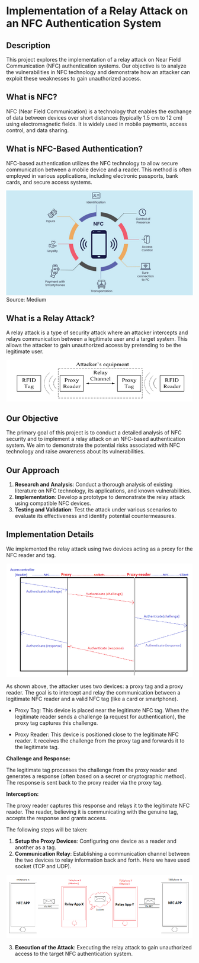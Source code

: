 # Implementation of a Relay Attack on an NFC Authentication System

## Description
This project explores the implementation of a relay attack on Near Field Communication (NFC) authentication systems. Our objective is to analyze the vulnerabilities in NFC technology and demonstrate how an attacker can exploit these weaknesses to gain unauthorized access.

## What is NFC?
NFC (Near Field Communication) is a technology that enables the exchange of data between devices over short distances (typically 1.5 cm to 12 cm) using electromagnetic fields. It is widely used in mobile payments, access control, and data sharing.

## What is NFC-Based Authentication?
NFC-based authentication utilizes the NFC technology to allow secure communication between a mobile device and a reader. This method is often employed in various applications, including electronic passports, bank cards, and secure access systems.

![NFC](Images/NFC.jpg)
Source: Medium

## What is a Relay Attack?
A relay attack is a type of security attack where an attacker intercepts and relays communication between a legitimate user and a target system. This allows the attacker to gain unauthorized access by pretending to be the legitimate user.

![Relay Attack](Images/RelayAttack.PNG)

## Our Objective
The primary goal of this project is to conduct a detailed analysis of NFC security and to implement a relay attack on an NFC-based authentication system. We aim to demonstrate the potential risks associated with NFC technology and raise awareness about its vulnerabilities.

## Our Approach
1. **Research and Analysis**: Conduct a thorough analysis of existing literature on NFC technology, its applications, and known vulnerabilities.
2. **Implementation**: Develop a prototype to demonstrate the relay attack using compatible NFC devices.
3. **Testing and Validation**: Test the attack under various scenarios to evaluate its effectiveness and identify potential countermeasures.

## Implementation Details
We implemented the relay attack using two devices acting as a proxy for the NFC reader and tag.

![How it works](Images/howitworks.PNG)

As shown above, the attacker uses two devices: a proxy tag and a proxy reader. The goal is to intercept and relay the communication between a legitimate NFC reader and a valid NFC tag (like a card or smartphone).

- Proxy Tag: This device is placed near the legitimate NFC tag. When the legitimate reader sends a challenge (a request for authentication), the proxy tag captures this challenge.

- Proxy Reader: This device is positioned close to the legitimate NFC reader. It receives the challenge from the proxy tag and forwards it to the legitimate tag.

**Challenge and Response:**

The legitimate tag processes the challenge from the proxy reader and generates a response (often based on a secret or cryptographic method).
The response is sent back to the proxy reader via the proxy tag.

**Interception:**

The proxy reader captures this response and relays it to the legitimate NFC reader. The reader, believing it is communicating with the genuine tag, accepts the response and grants access.

The following steps will be taken:

1. **Setup the Proxy Devices**: Configuring one device as a reader and another as a tag.
2. **Communication Relay**: Establishing a communication channel between the two devices to relay information back and forth. Here we have used socket (TCP and UDP).

![comm](Images/Communication.PNG)

3. **Execution of the Attack**: Executing the relay attack to gain unauthorized access to the target NFC authentication system.


